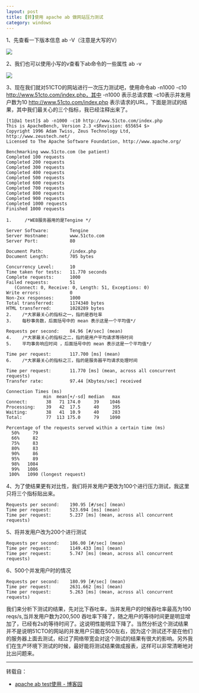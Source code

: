 ```yaml
---
layout: post
title: [转]使用 apache ab 做网站压力测试
category: windows
---
```


1、先查看一下版本信息 ab -V（注意是大写的V）

![](http://7vigrt.com1.z0.glb.clouddn.com/blog_2016-02-28-354734927.png)


 2、我们也可以使用小写的v查看下ab命令的一些属性 ab -v


![](http://7vigrt.com1.z0.glb.clouddn.com/blog_2016-02-28-232544892.png)


3、现在我们就对51CTO的网站进行一次压力测试吧，使用命令ab -n1000 -c10 http://www.51cto.com/index.php，其中 -n1000 表示总请求数 -c10表示并发用户数为10 http://www.51cto.com/index.php 表示请求的URL，下面是测试的结果，其中我们最关心的三个指标，我已经注释出来了。



    [t1@a1 test]$ ab -n1000 -c10 http://www.51cto.com/index.php
    This is ApacheBench, Version 2.3 <$Revision: 655654 $>
    Copyright 1996 Adam Twiss, Zeus Technology Ltd, http://www.zeustech.net/
    Licensed to The Apache Software Foundation, http://www.apache.org/
    
    Benchmarking www.51cto.com (be patient)
    Completed 100 requests
    Completed 200 requests
    Completed 300 requests
    Completed 400 requests
    Completed 500 requests
    Completed 600 requests
    Completed 700 requests
    Completed 800 requests
    Completed 900 requests
    Completed 1000 requests
    Finished 1000 requests
    
    1.     /*WEB服务器用的是Tengine */
    
    Server Software:        Tengine
    Server Hostname:        www.51cto.com
    Server Port:            80
    
    Document Path:          /index.php
    Document Length:        705 bytes
    
    Concurrency Level:      10
    Time taken for tests:   11.770 seconds
    Complete requests:      1000
    Failed requests:        51
       (Connect: 0, Receive: 0, Length: 51, Exceptions: 0)
    Write errors:           0
    Non-2xx responses:      1000
    Total transferred:      1174340 bytes
    HTML transferred:       1028289 bytes
    2.    /*大家最关心的指标之一，指的是吞吐率
    3.    每秒事务数，后面括号中的 mean 表示这是一个平均值*/  
    
    Requests per second:    84.96 [#/sec] (mean)
    4.    /*大家最关心的指标之二，指的是用户平均请求等待时间
    5.    平均事务响应时间 ，后面括号中的 mean 表示这是一个平均值*/ 
    
    Time per request:       117.700 [ms] (mean)
    6.    /*大家最关心的指标之三，指的是服务器平均请求处理时间
    
    Time per request:       11.770 [ms] (mean, across all concurrent requests)
    Transfer rate:          97.44 [Kbytes/sec] received
    
    Connection Times (ms)
                  min  mean[+/-sd] median   max
    Connect:       38   71 174.0     39    1046
    Processing:    39   42  17.5     40     395
    Waiting:       38   41  10.9     40     283
    Total:         77  113 175.0     79    1090
    
    Percentage of the requests served within a certain time (ms)
      50%     79
      66%     82
      75%     83
      80%     83
      90%     86
      95%     89
      98%   1084
      99%   1086
     100%   1090 (longest request)
    




4、为了使结果更有对比性，我们将并发用户更改为100个进行压力测试，我这里只将三个指标贴出来。


    Requests per second:    190.95 [#/sec] (mean)  
    Time per request:       523.694 [ms] (mean)  
    Time per request:       5.237 [ms] (mean, across all concurrent requests) 

5、将并发用户改为200个进行测试


    Requests per second:    186.00 [#/sec] (mean)  
    Time per request:       1149.433 [ms] (mean)  
    Time per request:       5.747 [ms] (mean, across all concurrent requests)  

6、500个并发用户时的情况


    Requests per second:    180.99 [#/sec] (mean)  
    Time per request:       2631.662 [ms] (mean)  
    Time per request:       5.263 [ms] (mean, across all concurrent requests)  

我们来分析下测试的结果，先对比下吞吐率，当并发用户的时候吞吐率最高为190 reqs/s,当并发用户数为200,500 吞吐率下降了，随之用户的等待时间更是明显增加了，已经有2s的等待时间了。这说明性能明显下降了。当然分析这个测试结果并不是说明51CTO的网站的并发用户只能在500左右，因为这个测试还不是在他们的服务器上面去测试，经过了网络带宽会对这个测试的结果有很大的影响。另外我们在生产环境下测试的时候，最好能将测试结果做成报表，这样可以非常清晰地对比出问题来。


---

转载自：

* [apache ab test使用 - 博客园](http://www.cnblogs.com/super-d2/p/3831155.html)